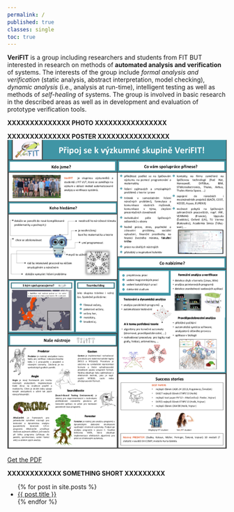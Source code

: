 ```yaml
---
permalink: /
published: true
classes: single
toc: true
---
```

**VeriFIT** is a group including researchers and students from FIT BUT interested in research on methods of **automated analysis and verification** of systems. The interests of the group include *formal analysis and verification* (static analysis, abstract interpretation, model checking), *dynamic analysis* (i.e., analysis at run-time), intelligent testing as well as methods of *self-healing* of systems. The group is involved in basic research in the described areas as well as in development and evaluation of prototype verification tools.

**XXXXXXXXXXXXXX PHOTO XXXXXXXXXXXXXXXX**

**XXXXXXXXXXXXXX POSTER XXXXXXXXXXXXXXXX**
![Poster text](/files/poster2017-small.png)

[Get the PDF](/files/poster2017.png)


**XXXXXXXXXXXX SOMETHING SHORT XXXXXXXXX**

<ul>
  {% for post in site.posts %}
    <li>
      <a href="{{ post.url }}">{{ post.title }}</a>
    </li>
  {% endfor %}
</ul>